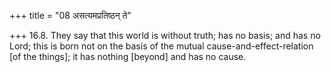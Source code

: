 +++
title = "08 असत्यमप्रतिष्ठन् ते"

+++
16.8. They say that this world is without truth; has no basis; and has
no Lord; this is born not on the basis of the mutual
cause-and-effect-relation \[of the things\]; it has nothing \[beyond\]
and has no cause.
